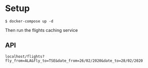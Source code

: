 # Setup

```
$ docker-compose up -d
```

Then run the flights caching service

## API

```
localhost/flights?fly_from=ALA&fly_to=TSE&date_from=26/02/2020&date_to=28/02/2020
```

